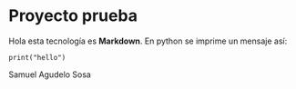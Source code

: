  # Proyecto prueba

Hola esta tecnología es **Markdown**.  En python se imprime un mensaje así:

    print("hello")

Samuel Agudelo Sosa